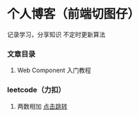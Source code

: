 # 个人博客（前端切图仔）

记录学习，分享知识
不定时更新算法

### 文章目录

1. Web Component 入门教程

### leetcode（力扣）

1. 两数相加 [点击跳转](https://leetcode-cn.com/problems/add-two-numbers/)
